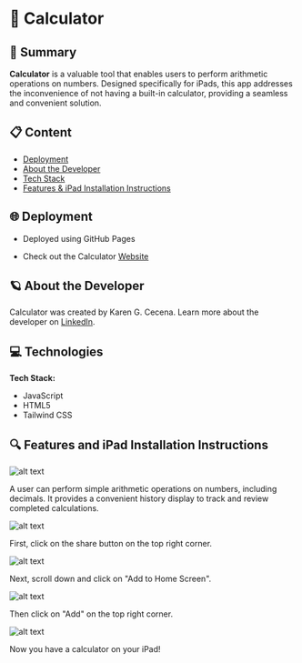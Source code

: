 # 🧮 Calculator

## 📖 Summary 

**Calculator** is a valuable tool that enables users to perform arithmetic operations on numbers. Designed specifically for iPads, this app addresses the inconvenience of not having a built-in calculator, providing a seamless and convenient solution.

## 📋 Content
* [Deployment](#deployment)
* [About the Developer](#aboutme)
* [Tech Stack](#technologies)
* [Features & iPad Installation Instructions](#features)


## 🌐 <a name="deployment"></a>Deployment

* Deployed using GitHub Pages

* Check out the Calculator [Website](https://karengcecena.github.io/calculator/)


## 🪐 <a name="aboutme"></a>About the Developer

Calculator was created by Karen G. Cecena. Learn more about the developer on [LinkedIn](https://www.linkedin.com/in/karengcecena).


## 💻 <a name="technologies"></a>Technologies

**Tech Stack:**

- JavaScript
- HTML5
- Tailwind CSS


## 🔍 <a name="features"></a>Features and iPad Installation Instructions

![alt text](https://github.com/karengcecena/calculator/blob/main/img/IMG_0128.jpg "Example Calculation")

A user can perform simple arithmetic operations on numbers, including decimals. It provides a convenient history display to track and review completed calculations.

![alt text](https://github.com/karengcecena/calculator/blob/main/img/IMG_0129.jpg "Step 1")

First, click on the share button on the top right corner. 

![alt text](https://github.com/karengcecena/calculator/blob/main/img/IMG_0130.jpg "Step 2")

Next, scroll down and click on "Add to Home Screen".

![alt text](https://github.com/karengcecena/calculator/blob/main/img/IMG_0131.jpg "Step 3")

Then click on "Add" on the top right corner. 

![alt text](https://github.com/karengcecena/calculator/blob/main/img/IMG_0132.jpg "App View")

Now you have a calculator on your iPad!